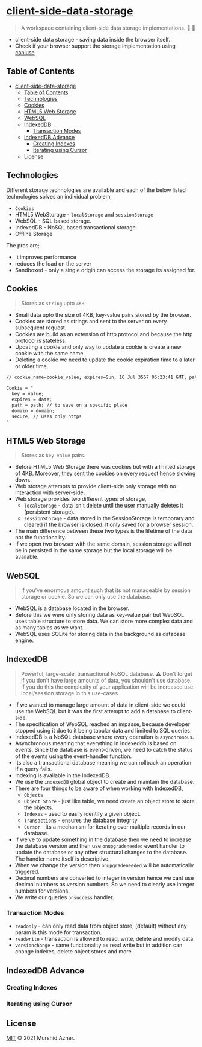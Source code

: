 # [client-side-data-storage](https://github.com/murshidazher/client-side-data-storage)

> A workspace containing client-side data storage implementations. 🚌 🚌

- client-side data storage - saving data inside the browser itself.
- Check if your browser support the storage implementation using [caniuse](https://caniuse.com/).

## Table of Contents

- [client-side-data-storage](#client-side-data-storage)
  - [Table of Contents](#table-of-contents)
  - [Technologies](#technologies)
  - [Cookies](#cookies)
  - [HTML5 Web Storage](#html5-web-storage)
  - [WebSQL](#websql)
  - [IndexedDB](#indexeddb)
    - [Transaction Modes](#transaction-modes)
  - [IndexedDB Advance](#indexeddb-advance)
    - [Creating Indexes](#creating-indexes)
    - [Iterating using Cursor](#iterating-using-cursor)
  - [License](#license)

## Technologies

Different storage technologies are available and each of the below listed technologies solves an individual problem,

- `Cookies`
- HTML5 WebStorage - `localStorage` and `sessionStorage`
- WebSQL - SQL based storage.
- IndexedDB - NoSQL based transactional storage.
- Offline Storage

The pros are;

- It improves performance
- reduces the load on the server
- Sandboxed - only a single origin can access the storage its assigned for.

## Cookies

> Stores as `string` upto `4KB`.

- Small data upto the size of 4KB, key-value pairs stored by the browser.
- Cookies are stored as strings and sent to the server on every subsequent request.
- Cookies are build as an extension of http protocol and because the http protocol is stateless.
- Updating a cookie and only way to update a cookie is create a new cookie with the same name.
- Deleting a cookie we need to update the cookie expiration time to a later or older time.

```txt
// cookie_name=cookie_value; expires=Sun, 16 Jul 3567 06:23:41 GMT; path=/; secure

Cookie = "
  key = value;
  expires = date;
  path = path; // to save on a specific place
  domain = domain;
  secure; // uses only https
"
```

## HTML5 Web Storage

> Stores as `key-value` pairs.

- Before HTML5 Web Storage there was cookies but with a limited storage of 4KB. Moreover, they sent the cookies on every request hence slowing down.
- Web storage attempts to provide client-side only storage with no interaction with server-side.
- Web storage provides two different types of storage,
  - `localStorage` - data isn't delete until the user manually deletes it  (persistent storage).
  - `sessionStorage` - data stored in the SessionStorage is temporary and cleared if the browser is closed. It only saved for a browser session.
- The main difference between these two types is the lifetime of the data not the functionality.
- If we open two browser with the same domain, session storage will not be in persisted in the same storage but the local storage will be available.

## WebSQL

> If you've enormous amount such that its not manageable by session storage or cookie. So we can only use the database.

- WebSQL is a database located in the browser.
- Before this we were only storing data as key-value pair but WebSQL uses table structure to store data. We can store more complex data and as many tables as we want.
- WebSQL uses SQLite for storing data in the background as database engine.

## IndexedDB

> Powerful, large-scale, transactional NoSQL database. ⚠️ Don't forget if you don't have large amounts of data, you shouldn't use database. If you do this the complexity of your application will be increased use local/session storage in this use-cases.  

- If we wanted to manage large amount of data in client-side we could use the WebSQL but it was the first attempt to add a database to client-side.
- The specification of WebSQL reached an impasse, because developer stopped using it due to it being tabular data and limited to SQL queries.
- IndexedDB is a NoSQL database where every operation is `asynchronous`.
- Asynchronous meaning that everything in Indexeddb is based on events. Since the database is event-driven, we need to catch the status of the events using the event-handler function.
- Its also a transactional database meaning we can rollback an operation if a query fails.
- Indexing is available in the IndexedDB.
- We use the `indexedDB` global object to create and maintain the database.
- There are four things to be aware of when working with IndexedDB,
  - `Objects`
  - `Object Store` - just like table, we need create an object store to store the objects.
  - `Indexes` - used to easily identify a given object.
  - `Transactions` - ensures the database integrity
  - `Cursor` - its a mechanism for iterating over multiple records in our database.
- If we've to update something in the database then we need to increase the database version and then use `onupgradeneeded` event handler to update the database or any other structural changes to the database. The handler name itself is descriptive.
- When we change the version then `onupgradeneeded` will be automatically triggered.
- Decimal numbers are converted to integer in version hence we cant use decimal numbers as version numbers. So we need to clearly use integer numbers for versions.
- We write our queries `onsuccess` handler.

### Transaction Modes

- `readonly` - can only read data from object store, (default) without any param is this mode for transaction.
- `readwrite` - transaction is allowed to read, write, delete and modify data
- `versionchange` - same functionality as read write but in addition can change indexes, delete object stores and more.

## IndexedDB Advance

### Creating Indexes

### Iterating using Cursor

## License

[MIT](./LICENSE) © 2021 Murshid Azher.
